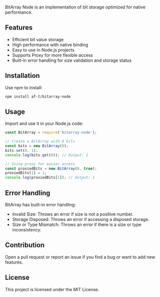 BitArray Node is an implementation of bit storage optimized for native performance.

## Features
- Efficient bit value storage
- High performance with native binding
- Easy to use in Node.js projects
- Supports Proxy for more flexible access
- Built-in error handling for size validation and storage status

## Installation
Use npm to install:
```sh
npm install af-t/bitarray-node
```

## Usage
Import and use it in your Node.js code:
```javascript
const BitArray = require('bitarray-node');

// Create a BitArray with 8 bits
const bits = new BitArray(8);
bits.set(0, 1);
console.log(bits.get(0)); // Output: 1

// Using proxy for easier access
const proxiedBits = new BitArray(8, true);
proxiedBits[1] = 1;
console.log(proxiedBits[1]); // Output: 1
```

## Error Handling
BitArray has built-in error handling:

- Invalid Size: Throws an error if size is not a positive number.
- Storage Disposed: Throws an error if accessing a disposed storage.
- Size or Type Mismatch: Throws an error if there is a size or type inconsistency.

## Contribution
Open a pull request or report an issue if you find a bug or want to add new features.

## License
This project is licensed under the MIT License.
